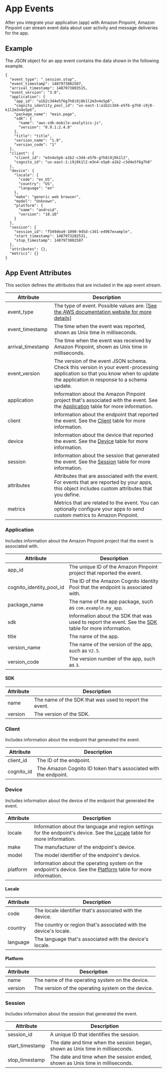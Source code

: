 # App Events<a name="event-streams-data-app"></a>

After you integrate your application \(app\) with Amazon Pinpoint, Amazon Pinpoint can stream event data about user activity and message deliveries for the app\.

## Example<a name="event-streams-data-app-example"></a>

The JSON object for an app event contains the data shown in the following example\.

```
{
  "event_type": "_session.stop",
  "event_timestamp": 1487973802507,
  "arrival_timestamp": 1487973803515,
  "event_version": "3.0",
  "application": {
    "app_id": "a1b2c3d4e5f6g7h8i9j0k1l2m3n4o5p6",
    "cognito_identity_pool_id": "us-east-1:a1b2c3d4-e5f6-g7h8-i9j0-k1l2m3n4o5p6",
    "package_name": "main.page",
    "sdk": {
      "name": "aws-sdk-mobile-analytics-js",
      "version": "0.9.1:2.4.8"
    },
    "title": "title",
    "version_name": "1.0",
    "version_code": "1"
  },
  "client": {
    "client_id": "m3n4o5p6-a1b2-c3d4-e5f6-g7h8i9j0k1l2",
    "cognito_id": "us-east-1:i9j0k1l2-m3n4-o5p6-a1b2-c3d4e5f6g7h8"
  },
  "device": {
    "locale": {
      "code": "en_US",
      "country": "US",
      "language": "en"
    },
    "make": "generic web browser",
    "model": "Unknown",
    "platform": {
      "name": "android",
      "version": "10.10"
    }
  },
  "session": {
    "session_id": "f549dea9-1090-945d-c3d1-e4967example",
    "start_timestamp": 1487973202531,
    "stop_timestamp": 1487973802507
  },
  "attributes": {},
  "metrics": {}
}
```

## App Event Attributes<a name="event-streams-data-app-attributes"></a>

This section defines the attributes that are included in the app event stream\.


| Attribute | Description | 
| --- | --- | 
| event\_type |  The type of event\. Possible values are: [\[See the AWS documentation website for more details\]](http://docs.aws.amazon.com/pinpoint/latest/developerguide/event-streams-data-app.html)  | 
| event\_timestamp | The time when the event was reported, shown as Unix time in milliseconds\. | 
| arrival\_timestamp | The time when the event was received by Amazon Pinpoint, shown as Unix time in milliseconds\. | 
| event\_version |  The version of the event JSON schema\.  Check this version in your event\-processing application so that you know when to update the application in response to a schema update\.   | 
| application | Information about the Amazon Pinpoint project that's associated with the event\. See the [Application](#event-streams-data-app-attributes-application) table for more information\. | 
| client | Information about the endpoint that reported the event\. See the [Client](#event-streams-data-app-attributes-client) table for more information\. | 
| device | Information about the device that reported the event\. See the [Device](#event-streams-data-app-attributes-device) table for more information\. | 
| session | Information about the session that generated the event\. See the [Session](#event-streams-data-app-attributes-session) table for more information\. | 
| attributes |  Attributes that are associated with the event\. For events that are reported by your apps, this object includes custom attributes that you define\.  | 
| metrics | Metrics that are related to the event\. You can optionally configure your apps to send custom metrics to Amazon Pinpoint\. | 

### Application<a name="event-streams-data-app-attributes-application"></a>

Includes information about the Amazon Pinpoint project that the event is associated with\.


| Attribute | Description | 
| --- | --- | 
| app\_id |  The unique ID of the Amazon Pinpoint project that reported the event\.  | 
| cognito\_identity\_pool\_id |  The ID of the Amazon Cognito Identity Pool that the endpoint is associated with\.  | 
| package\_name |  The name of the app package, such as `com.example.my_app`\.  | 
| sdk |  Information about the SDK that was used to report the event\. See the [SDK](#event-streams-data-app-attributes-application-sdk) table for more information\.  | 
| title |  The name of the app\.  | 
| version\_name |  The name of the version of the app, such as `V2.5`\.  | 
| version\_code |  The version number of the app, such as `3`\.  | 

#### SDK<a name="event-streams-data-app-attributes-application-sdk"></a>


| Attribute | Description | 
| --- | --- | 
| name | The name of the SDK that was used to report the event\. | 
| version | The version of the SDK\. | 

### Client<a name="event-streams-data-app-attributes-client"></a>

Includes information about the endpoint that generated the event\.


| Attribute | Description | 
| --- | --- | 
| client\_id | The ID of the endpoint\. | 
| cognito\_id | The Amazon Cognito ID token that's associated with the endpoint\. | 

### Device<a name="event-streams-data-app-attributes-device"></a>

Includes information about the device of the endpoint that generated the event\.


| Attribute | Description | 
| --- | --- | 
| locale |  Information about the language and region settings for the endpoint's device\. See the [Locale](#event-streams-data-app-attributes-device-locale) table for more information\.  | 
| make | The manufacturer of the endpoint's device\. | 
| model | The model identifier of the endpoint's device\. | 
| platform |  Information about the operating system on the endpoint's device\. See the [Platform](#event-streams-data-app-attributes-device-platform) table for more information\.  | 

#### Locale<a name="event-streams-data-app-attributes-device-locale"></a>


| Attribute | Description | 
| --- | --- | 
| code | The locale identifier that's associated with the device\. | 
| country | The country or region that's associated with the device's locale\. | 
| language | The language that's associated with the device's locale\. | 

#### Platform<a name="event-streams-data-app-attributes-device-platform"></a>


| Attribute | Description | 
| --- | --- | 
| name | The name of the operating system on the device\. | 
| version | The version of the operating system on the device\. | 

### Session<a name="event-streams-data-app-attributes-session"></a>

Includes information about the session that generated the event\.


| Attribute | Description | 
| --- | --- | 
| session\_id | A unique ID that identifies the session\. | 
| start\_timestamp | The date and time when the session began, shown as Unix time in milliseconds\. | 
| stop\_timestamp | The date and time when the session ended, shown as Unix time in milliseconds\. | 